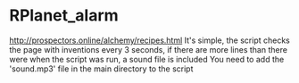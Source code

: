 # RPlanet_alarm
http://prospectors.online/alchemy/recipes.html
It's simple, the script checks the page with inventions every 3 seconds, if there are more lines than there were when the script was run, a sound file is included
You need to add the 'sound.mp3' file in the main directory to the script
